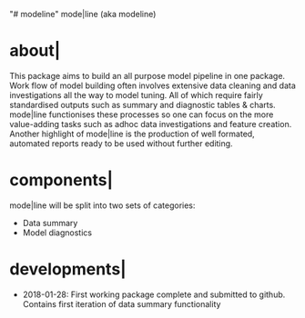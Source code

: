 "# modeline" 
mode|line (aka modeline)

# about|
This package aims to build an all purpose model pipeline in one package. Work flow of model building often involves extensive data cleaning and data investigations all the way to model tuning. All of which require fairly standardised outputs such as summary and diagnostic tables & charts. mode|line functionises these processes so one can focus on the more value-adding tasks such as adhoc data investigations and feature creation. Another highlight of mode|line is the production of well formated, automated reports ready to be used without further editing.

# components|
mode|line will be split into two sets of categories:
- Data summary
- Model diagnostics

# developments|
- 2018-01-28: First working package complete and submitted to github. Contains first iteration of data summary functionality
